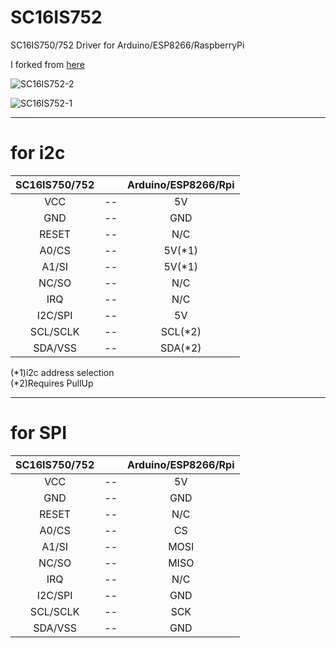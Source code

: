 # SC16IS752
SC16IS750/752 Driver for Arduino/ESP8266/RaspberryPi

I forked from [here](https://github.com/SandboxElectronics/UART_Bridge)   

![SC16IS752-2](https://user-images.githubusercontent.com/6020549/71316920-4d722800-24bc-11ea-93dc-627e2a2cc1c0.JPG)

![SC16IS752-1](https://user-images.githubusercontent.com/6020549/71316919-4d722800-24bc-11ea-96c7-85b5d014bfe0.JPG)

---

# for i2c

|SC16IS750/752||Arduino/ESP8266/Rpi|
|:-:|:-:|:-:|
|VCC|--|5V|
|GND|--|GND|
|RESET|--|N/C|
|A0/CS|--|5V(*1)|
|A1/SI|--|5V(*1)|
|NC/SO|--|N/C|
|IRQ|--|N/C|
|I2C/SPI|--|5V|
|SCL/SCLK|--|SCL(*2)|
|SDA/VSS|--|SDA(*2)|

(*1)i2c address selection   
(*2)Requires PullUp

---

# for SPI

|SC16IS750/752||Arduino/ESP8266/Rpi|
|:-:|:-:|:-:|
|VCC|--|5V|
|GND|--|GND|
|RESET|--|N/C|
|A0/CS|--|CS|
|A1/SI|--|MOSI|
|NC/SO|--|MISO|
|IRQ|--|N/C|
|I2C/SPI|--|GND|
|SCL/SCLK|--|SCK|
|SDA/VSS|--|GND|


